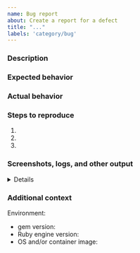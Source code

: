 ```yaml
---
name: Bug report
about: Create a report for a defect
title: "..."
labels: 'category/bug'
---
```


### Description

<!-- Describe the problem clearly and concisely. -->

### Expected behavior

<!-- What did you expect to happen? -->

### Actual behavior

<!-- What happened instead? -->

### Steps to reproduce

1. <!-- ... -->
2. <!-- ... -->
3. <!-- ... -->

### Screenshots, logs, and other output

<!-- If applicable, add more material to help explain your problem. -->

<details>
	<summary>Details</summary>
	<pre><code>
  <!-- Add logs here -->
  </code></pre>
</details>

### Additional context

Environment:
- gem version:
- Ruby engine version:
- OS and/or container image:
